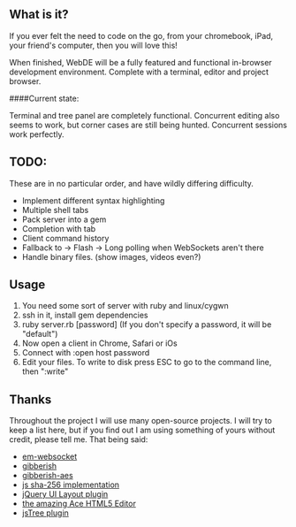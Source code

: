 ## What is it?

If you ever felt the need to code on the go, from your chromebook, iPad,
your friend's computer, then you will love this!

When finished, WebDE will be a fully featured and functional in-browser 
development environment. Complete with a terminal, editor and project 
browser.

####Current state:

Terminal and tree panel are completely functional. Concurrent editing also seems to work, but 
corner cases are still being hunted. Concurrent sessions work perfectly.

## TODO:

These are in no particular order, and have wildly differing difficulty.

* Implement different syntax highlighting
* Multiple shell tabs
* Pack server into a gem
* Completion with tab
* Client command history
* Fallback to -> Flash -> Long polling when WebSockets aren't there
* Handle binary files. (show images, videos even?)

## Usage

1. You need some sort of server with ruby and linux/cygwn
2. ssh in it, install gem dependencies
3. ruby server.rb \[password\] (If you don't specify a password, it will be "default")
4. Now open a client in Chrome, Safari or iOs
5. Connect with :open host password
6. Edit your files. To write to disk press ESC to go to the command line, then ":write"

## Thanks

Throughout the project I will use many open-source projects. I will try to keep a list
here, but if you find out I am using something of yours without credit, please tell 
me. That being said:

* [em-websocket](http://github.com/igrigorik/em-websocket)
* [gibberish](http://github.com/mdp/gibberish)
* [gibberish-aes](http://github.com/mdp/gibberish-aes)
* [js sha-256 implementation](http://etherhack.co.uk/main.html)
* [jQuery UI Layout plugin](http://layout.jquery-dev.net/index.cfm)
* [the amazing Ace HTML5 Editor](http://ace.ajax.org/)
* [jsTree plugin](http://jstree.com)
